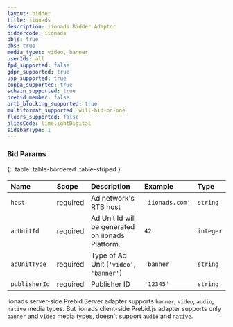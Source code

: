 ```yaml
---
layout: bidder
title: iionads
description: iionads Bidder Adaptor
biddercode: iionads
pbjs: true
pbs: true
media_types: video, banner
userIds: all
fpd_supported: false
gdpr_supported: true
usp_supported: true
coppa_supported: true
schain_supported: true
prebid_member: false
ortb_blocking_supported: true
multiformat_supported: will-bid-on-one
floors_supported: false
aliasCode: limelightDigital
sidebarType: 1
---
```


### Bid Params

{: .table .table-bordered .table-striped }

| Name          | Scope    | Description                                       | Example         | Type      |
|:--------------|:---------|:--------------------------------------------------|:----------------|:----------|
| `host`        | required | Ad network's RTB host                             | `'iionads.com'` | `string`  |
| `adUnitId`    | required | Ad Unit Id will be generated on iionads Platform. | `42`            | `integer` |
| `adUnitType`  | required | Type of Ad Unit (`'video'`, `'banner'`)           | `'banner'`      | `string`  |
| `publisherId` | required | Publisher ID                                      | `'12345'`       | `string`  |

iionads server-side Prebid Server adapter supports `banner`, `video`, `audio`, `native` media types. But iionads client-side Prebid.js adapter supports only `banner` and `video` media types, doesn't support `audio` and `native`.
